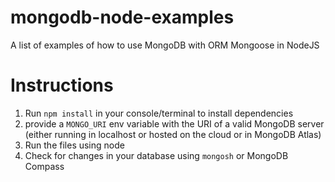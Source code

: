 # mongodb-node-examples
A list of examples of how to use MongoDB with ORM Mongoose in NodeJS

# Instructions
1. Run `npm install` in your console/terminal to install dependencies
2. provide a `MONGO_URI` env variable with the URI of a valid MongoDB server (either running in localhost or hosted on the cloud or in MongoDB Atlas)
3. Run the files using node
4. Check for changes in your database using `mongosh` or MongoDB Compass
